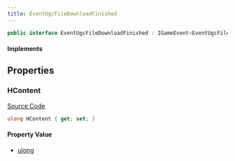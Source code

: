 ```yaml
---
title: EventUgcFileDownloadFinished
---
```


```csharp
public interface EventUgcFileDownloadFinished : IGameEvent<EventUgcFileDownloadFinished>
```

#### Implements

## Properties

### HContent

[Source Code](https://github.com/swiftly-solution/swiftlys2/blob/main/managed/src/SwiftlyS2.Generated/GameEvents/Interfaces/EventUgcFileDownloadFinished.cs#L23)

```csharp
ulong HContent { get; set; }
```

#### Property Value

- [ulong](https://learn.microsoft.com/dotnet/api/system.uint64)

